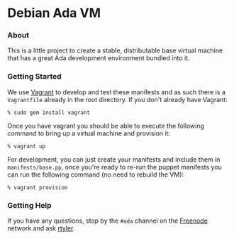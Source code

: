 # Debian Ada VM


### About

This is a little project to create a stable, distributable base virtual machine
that has a great Ada development environment bundled into it.


### Getting Started

We use [Vagrant](http://vagrantup.com) to develop and test these manifests and
as such there is a `Vagrantfile` already in the root directory. If you don't
already have Vagrant:

    % sudo gem install vagrant

Once you have vagrant you should be able to execute the following command to
bring up a virtual machine and provision it:

    % vagrant up

For development, you can just create your manifests and include them in
`manifests/base.pp`, once you're ready to re-run the puppet manifests you
can run the following command (no need to rebuild the VM):

    % vagrant provision


### Getting Help

If you have any questions, stop by the `#ada` channel on the
[Freenode](http://freenode.net) network and ask
[rtyler](http://github.com/rtyler/).

